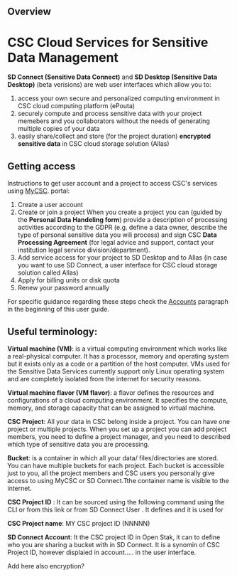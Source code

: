 ## Overview

# CSC Cloud Services for Sensitive Data Management

**SD Connect (Sensitive Data Connect)** and **SD Desktop (Sensitive Data Desktop)** (beta verisions) are web user interfaces which allow you to:
1. access your own secure and personalized computing environment in CSC cloud computing platform (ePouta)
1. securely compute and process sensitive data with your project memebers and you collaborators without the needs of generating multiple copies of your data
1. easily share/collect  and store (for the project duration) **encrypted sensitive data** in CSC cloud storage solution (Allas)

## Getting access

Instructions to get user account and a project to access CSC's services using [MyCSC](https://my.csc.fi).  portal:
1. Create a user account
1. Create or join a project
When you create a project you can (guided by the **Personal Data Handeling form**) provide a description of processing activities according to the GDPR (e.g. define a data owner, describe the type of personal sensitive data you wili process) and sign CSC **Data Processing Agreement** (for legal advice and support, contact your institution legal service division/department).
1. Add service access for your project to SD Desktop and to Allas (in case you want to use SD Connect, a user interface for CSC cloud storage solution called Allas)
1. Apply for billing units or disk quota
1. Renew your password annually

For specific guidance regarding these steps check the [Accounts](https://docs.csc.fi/accounts/) paragraph in the beginning of this user guide. 


## Useful terminology:


**Virtual machine (VM)**: is a virtual computing environment which works like a real-physical computer. It has a processor, memory and operating system but it exists only as a code or a partition of the host computer. VMs used for the Sensitive Data Services currently support only Linux operating system and are completely isolated from the internet for security reasons. 

**Virtual machine flavor (VM flavor)**: a flavor defines the resources and configurations of a cloud computing environment. It specifies the compute, memory, and storage capacity that can be assigned to virtual machine. 

**CSC Project**: All your data in CSC belong inside a project. You can have one project or multiple projects. When you set up a project you can add project members, you need to define a project manager, and you need to described which type of sensitive data you are processing. 

**Bucket**: is a container in which all your data/ files/directories are stored. You can have multiple buckets for each project. Each bucket is accessible just to you, all the project members and CSC users you personally give access to using MyCSC or SD Connect.Tthe container name is visible to the internet. 

**CSC Project ID** : It can be sourced using the following command using the CLI        or from this link        or from SD Connect User . It defines and it is used for

**CSC Project name**: MY CSC project ID (NNNNN)

**SD Connect Account**: It the CSC project ID in Open Stak, it can to define who you are sharing a bucket with in SD Connect. It is a synomin of CSC Project ID, however displaied in account..... in the user interface.



Add here also encryption?


  

